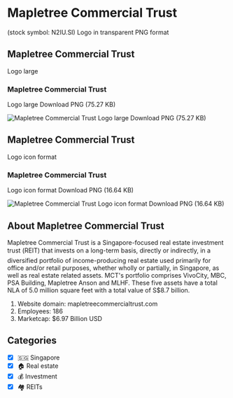 # Mapletree Commercial Trust
 (stock symbol: N2IU.SI) Logo in transparent PNG format

## Mapletree Commercial Trust
 Logo large

### Mapletree Commercial Trust
 Logo large Download PNG (75.27 KB)

![Mapletree Commercial Trust
 Logo large Download PNG (75.27 KB)](/img/orig/N2IU.SI_BIG-ca1c0d4a.png)

## Mapletree Commercial Trust
 Logo icon format

### Mapletree Commercial Trust
 Logo icon format Download PNG (16.64 KB)

![Mapletree Commercial Trust
 Logo icon format Download PNG (16.64 KB)](/img/orig/N2IU.SI-0bb2d18d.png)

## About Mapletree Commercial Trust


Mapletree Commercial Trust is a Singapore-focused real estate investment trust (REIT) that invests on a long-term basis, directly or indirectly, in a diversified portfolio of income-producing real estate used primarily for office and/or retail purposes, whether wholly or partially, in Singapore, as well as real estate related assets. MCT's portfolio comprises VivoCity, MBC, PSA Building, Mapletree Anson and MLHF. These five assets have a total NLA of 5.0 million square feet with a total value of S$8.7 billion.

1. Website domain: mapletreecommercialtrust.com
2. Employees: 186
3. Marketcap: $6.97 Billion USD


## Categories
- [x] 🇸🇬 Singapore
- [x] 🏠 Real estate
- [x] 💰 Investment
- [x] 🏘️ REITs
